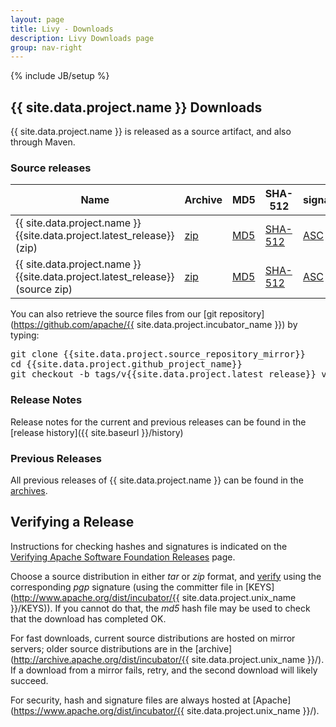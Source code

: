 ```yaml
---
layout: page
title: Livy - Downloads
description: Livy Downloads page
group: nav-right
---
```

<!--
{% comment %}
Licensed to the Apache Software Foundation (ASF) under one or more
contributor license agreements.  See the NOTICE file distributed with
this work for additional information regarding copyright ownership.
The ASF licenses this file to you under the Apache License, Version 2.0
(the "License"); you may not use this file except in compliance with
the License.  You may obtain a copy of the License at

http://www.apache.org/licenses/LICENSE-2.0

Unless required by applicable law or agreed to in writing, software
distributed under the License is distributed on an "AS IS" BASIS,
WITHOUT WARRANTIES OR CONDITIONS OF ANY KIND, either express or implied.
See the License for the specific language governing permissions and
limitations under the License.
{% endcomment %}
-->
{% include JB/setup %}

## {{ site.data.project.name }} Downloads

{{ site.data.project.name }} is released as a source artifact, and also through Maven.

### Source releases

<table class="table table-hover sortable">
    <thead>
        <tr>
            <th><b>Name</b></th>
            <th><b>Archive</b></th>
            <th><b>MD5</b></th>
            <th><b>SHA-512</b></th>
            <th><b>signature</b></th>
        </tr>
    </thead>
    <tbody>
        <tr>
            <td>{{ site.data.project.name }} {{site.data.project.latest_release}} (zip)</td>
            <td><a href="http://www.apache.org/dyn/closer.lua/incubator/{{site.data.project.unix_name}}/{{site.data.project.latest_release}}/{{site.data.project.unix_name}}-{{site.data.project.latest_release}}-bin.zip">zip</a></td>
            <td><a href="http://www.apache.org/dist/incubator/{{site.data.project.unix_name}}/{{site.data.project.latest_release}}/{{site.data.project.unix_name}}-{{site.data.project.latest_release}}-bin.zip.md5">MD5</a></td>
            <td><a href="http://www.apache.org/dist/incubator/{{site.data.project.unix_name}}/{{site.data.project.latest_release}}/{{site.data.project.unix_name}}-{{site.data.project.latest_release}}-bin.zip.sha512">SHA-512</a></td>
            <td><a href="http://www.apache.org/dist/incubator/{{site.data.project.unix_name}}/{{site.data.project.latest_release}}/{{site.data.project.unix_name}}-{{site.data.project.latest_release}}-bin.zip.asc">ASC</a></td>
        </tr>
        <tr>
            <td>{{ site.data.project.name }} {{site.data.project.latest_release}} (source zip)</td>
            <td><a href="http://www.apache.org/dyn/closer.lua/incubator/{{site.data.project.unix_name}}/{{site.data.project.latest_release}}/{{site.data.project.unix_name}}-{{site.data.project.latest_release}}-src.zip">zip</a></td>
            <td><a href="http://www.apache.org/dist/incubator/{{site.data.project.unix_name}}/{{site.data.project.latest_release}}/{{site.data.project.unix_name}}-{{site.data.project.latest_release}}-src.zip.md5">MD5</a></td>
            <td><a href="http://www.apache.org/dist/incubator/{{site.data.project.unix_name}}/{{site.data.project.latest_release}}/{{site.data.project.unix_name}}-{{site.data.project.latest_release}}-src.zip.sha512">SHA-512</a></td>
            <td><a href="http://www.apache.org/dist/incubator/{{site.data.project.unix_name}}/{{site.data.project.latest_release}}/{{site.data.project.unix_name}}-{{site.data.project.latest_release}}-src.zip.asc">ASC</a></td>
        </tr>
    </tbody>
</table>

You can also retrieve the source files from our [git repository](https://github.com/apache/{{ site.data.project.incubator_name }}) by typing:

<pre>
git clone {{site.data.project.source_repository_mirror}}
cd {{site.data.project.github_project_name}}
git checkout -b tags/v{{site.data.project.latest_release}} v{{site.data.project.latest_release}}
</pre>

### Release Notes

Release notes for the current and previous releases can be found in the [release history]({{ site.baseurl }}/history)

### Previous Releases

All previous releases of {{ site.data.project.name }} can be found in the [archives](http://archive.apache.org/dist/incubator/{{site.data.project.unix_name}}/).

## Verifying a Release

Instructions for checking hashes and signatures is indicated on the [Verifying Apache Software Foundation Releases](http://www.apache.org/info/verification.html) page.

Choose a source distribution in either *tar* or *zip* format,
and [verify](http://www.apache.org/dyn/closer.cgi#verify)
using the corresponding *pgp* signature (using the committer file in
[KEYS](http://www.apache.org/dist/incubator/{{ site.data.project.unix_name }}/KEYS)).
If you cannot do that, the *md5* hash file may be used to check that the
download has completed OK.

For fast downloads, current source distributions are hosted on mirror servers;
older source distributions are in the
[archive](http://archive.apache.org/dist/incubator/{{ site.data.project.unix_name }}/).
If a download from a mirror fails, retry, and the second download will likely
succeed.

For security, hash and signature files are always hosted at
[Apache](https://www.apache.org/dist/incubator/{{ site.data.project.unix_name }}/).

